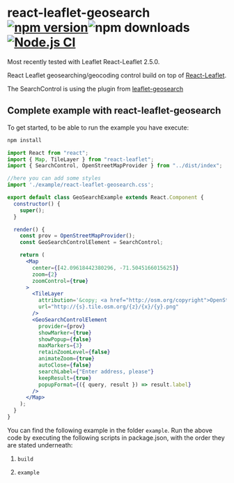 # react-leaflet-geosearch [![npm version](https://img.shields.io/npm/v/react-leaflet-geosearch.svg)](https://www.npmjs.com/package/react-leaflet-geosearch)![npm downloads](https://img.shields.io/npm/dw/react-leaflet-geosearch)[![Node.js CI](https://github.com/TA-Geoforce/react-leaflet-geosearch/actions/workflows/node.js.yml/badge.svg)](https://github.com/TA-Geoforce/react-leaflet-geosearch/actions/workflows/node.js.yml)

Most recently tested with Leaflet React-Leaflet 2.5.0.

React Leaflet geosearching/geocoding control build on top of [React-Leaflet](https://github.com/PaulLeCam/react-leaflet). 

The SearchControl is using the plugin from [leaflet-geosearch](https://github.com/smeijer/leaflet-geosearch) 

## Complete example with react-leaflet-geosearch

To get started, to be able to run the example you have execute:
```bash
npm install
```

```jsx
import React from "react";
import { Map, TileLayer } from "react-leaflet";
import { SearchControl, OpenStreetMapProvider } from "../dist/index";

//here you can add some styles
import './example/react-leaflet-geosearch.css';

export default class GeoSearchExample extends React.Component {
  constructor() {
    super();
  }

  render() {
    const prov = OpenStreetMapProvider();
    const GeoSearchControlElement = SearchControl;

    return (
      <Map
        center={[42.09618442380296, -71.5045166015625]}
        zoom={2}
        zoomControl={true}
      >
        <TileLayer
          attribution='&copy; <a href="http://osm.org/copyright">OpenStreetMap</a> contributors'
          url="http://{s}.tile.osm.org/{z}/{x}/{y}.png"
        />
        <GeoSearchControlElement
          provider={prov}
          showMarker={true}
          showPopup={false}
          maxMarkers={3}
          retainZoomLevel={false}
          animateZoom={true}
          autoClose={false}
          searchLabel={"Enter address, please"}
          keepResult={true}
          popupFormat={({ query, result }) => result.label}
        />
      </Map>
    );
  }
}
```

You can find the following example in the folder ```example```. Run the above code by executing the following scripts in package.json, with the order they are stated underneath:

1) ```build```

1) ```example```
